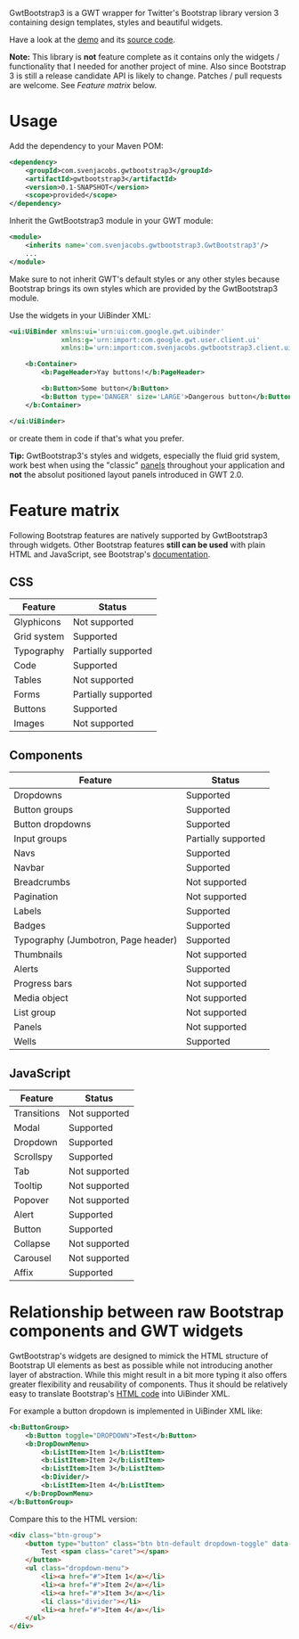 GwtBootstrap3 is a GWT wrapper for Twitter's Bootstrap library version 3
containing design templates, styles and beautiful widgets.

Have a look at the [demo](http://svenjacobs.github.io/gwtbootstrap3/) and its
[source code](https://github.com/svenjacobs/gwtbootstrap3/tree/master/src/gwtbootstrap3-demo/src/main/java/com/svenjacobs/gwtbootstrap3/demo/client).

**Note:** This library is **not** feature complete as it contains only the
widgets / functionality that I needed for another project of mine. Also
since Bootstrap 3 is still a release candidate API is likely to change.
Patches / pull requests are welcome. See *Feature matrix* below.

# Usage

Add the dependency to your Maven POM:

```xml
<dependency>
    <groupId>com.svenjacobs.gwtbootstrap3</groupId>
    <artifactId>gwtbootstrap3</artifactId>
    <version>0.1-SNAPSHOT</version>
    <scope>provided</scope>
</dependency>
```

Inherit the GwtBootstrap3 module in your GWT module:

```xml
<module>
    <inherits name='com.svenjacobs.gwtbootstrap3.GwtBootstrap3'/>
    ...
</module>
```

Make sure to not inherit GWT's default styles or any other styles because
Bootstrap brings its own styles which are provided by the GwtBootstrap3 module.

Use the widgets in your UiBinder XML:

```xml
<ui:UiBinder xmlns:ui='urn:ui:com.google.gwt.uibinder'
             xmlns:g='urn:import:com.google.gwt.user.client.ui'
             xmlns:b='urn:import:com.svenjacobs.gwtbootstrap3.client.ui'>

    <b:Container>
        <b:PageHeader>Yay buttons!</b:PageHeader>

        <b:Button>Some button</b:Button>
        <b:Button type='DANGER' size='LARGE'>Dangerous button</b:Button>
    </b:Container>

</ui:UiBinder>
```

or create them in code if that's what you prefer.

**Tip:** GwtBootstrap3's styles and widgets, especially the fluid grid system,
work best when using the "classic" [panels](http://www.gwtproject.org/doc/latest/DevGuideUiPanels.html)
throughout your application and **not** the absolut positioned layout panels
introduced in GWT 2.0.

# Feature matrix

Following Bootstrap features are natively supported by GwtBootstrap3 through
widgets. Other Bootstrap features **still can be used** with plain HTML and
JavaScript, see Bootstrap's [documentation](http://getbootstrap.com/).

## CSS

| Feature     | Status              |
|-------------|---------------------|
| Glyphicons  | Not supported       |
| Grid system | Supported           |
| Typography  | Partially supported |
| Code        | Supported           |
| Tables      | Not supported       |
| Forms       | Partially supported |
| Buttons     | Supported           |
| Images      | Not supported       |

## Components

| Feature                             | Status              |
|-------------------------------------|---------------------|
| Dropdowns                           | Supported           |
| Button groups                       | Supported           |
| Button dropdowns                    | Supported           |
| Input groups                        | Partially supported |
| Navs                                | Supported           |
| Navbar                              | Supported           |
| Breadcrumbs                         | Not supported       |
| Pagination                          | Not supported       |
| Labels                              | Supported           |
| Badges                              | Supported           |
| Typography (Jumbotron, Page header) | Supported           |
| Thumbnails                          | Not supported       |
| Alerts                              | Supported           |
| Progress bars                       | Not supported       |
| Media object                        | Not supported       |
| List group                          | Not supported       |
| Panels                              | Not supported       |
| Wells                               | Supported           |

## JavaScript

| Feature     | Status        |
|-------------|---------------|
| Transitions | Not supported |
| Modal       | Supported     |
| Dropdown    | Supported     |
| Scrollspy   | Supported     |
| Tab         | Not supported |
| Tooltip     | Not supported |
| Popover     | Not supported |
| Alert       | Supported     |
| Button      | Supported     |
| Collapse    | Not supported |
| Carousel    | Not supported |
| Affix       | Supported     |

# Relationship between raw Bootstrap components and GWT widgets 

GwtBootstrap's widgets are designed to mimick the HTML structure of Bootstrap UI
elements as best as possible while not introducing another layer of abstraction.
While this might result in a bit more typing it also offers greater flexibility
and reusability of components. Thus it should be relatively easy to translate
Bootstrap's [HTML code](http://getbootstrap.com/components/) into UiBinder XML.

For example a button dropdown is implemented in UiBinder XML like:

```xml
<b:ButtonGroup>
    <b:Button toggle="DROPDOWN">Test</b:Button>
    <b:DropDownMenu>
        <b:ListItem>Item 1</b:ListItem>
        <b:ListItem>Item 2</b:ListItem>
        <b:ListItem>Item 3</b:ListItem>
        <b:Divider/>
        <b:ListItem>Item 4</b:ListItem>
    </b:DropDownMenu>
</b:ButtonGroup>
```

Compare this to the HTML version:

```html
<div class="btn-group">
    <button type="button" class="btn btn-default dropdown-toggle" data-toggle="dropdown">
        Test <span class="caret"></span>
    </button>
    <ul class="dropdown-menu">
        <li><a href="#">Item 1</a></li>
        <li><a href="#">Item 2</a></li>
        <li><a href="#">Item 3</a></li>
        <li class="divider"></li>
        <li><a href="#">Item 4</a></li>
    </ul>
</div>
```
